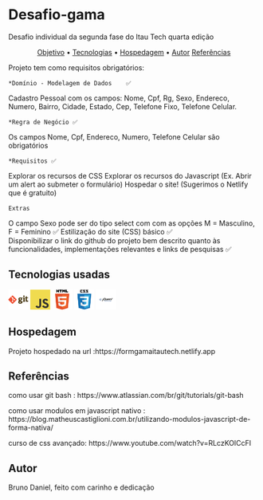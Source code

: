 # Desafio-gama
Desafio individual da segunda fase do Itau Tech quarta edição

<p align="center">
 <a href="#objetivo">Objetivo</a> •
 <a href="#tecnologias">Tecnologias</a> • 
 <a href="#hospedagem">Hospedagem</a> • 
 <a href="#autor">Autor</a>
 <a href="#referencia">Referências</a>
</p>

Projeto tem como requisitos obrigatórios: 

    *Domínio - Modelagem de Dados    ✅
Cadastro Pessoal com os campos: Nome,
Cpf, Rg, Sexo, Endereco, Numero, Bairro,
 Cidade, Estado, Cep, Telefone Fixo, Telefone Celular.    

    *Regra de Negócio ✅
Os campos Nome, Cpf, Endereco, Numero, Telefone Celular são obrigatórios 

    *Requisitos ✅
Explorar os recursos de CSS
Explorar os recursos do Javascript (Ex. Abrir um alert ao submeter o formulário)
Hospedar o site! (Sugerimos o Netlify que é gratuito) 

    Extras
O campo Sexo pode ser do tipo select com com as opções M = Masculino, F = Feminino ✅
Estilização do site (CSS) básico  ✅  
Disponibilizar o link do github do projeto bem descrito quanto às funcionalidades, implementações relevantes e links de pesquisas ✅

 <h2 id="#tecnologias">Tecnologias usadas</h2>

 <code><img height="40" src="https://raw.githubusercontent.com/github/explore/80688e429a7d4ef2fca1e82350fe8e3517d3494d/topics/git/git.png"></code>
 <code><img height="40" src="https://raw.githubusercontent.com/github/explore/80688e429a7d4ef2fca1e82350fe8e3517d3494d/topics/javascript/javascript.png"></code>
 <code><img height="40" src="https://raw.githubusercontent.com/github/explore/80688e429a7d4ef2fca1e82350fe8e3517d3494d/topics/html/html.png"></code>
 <code><img height="40" src="https://raw.githubusercontent.com/github/explore/80688e429a7d4ef2fca1e82350fe8e3517d3494d/topics/css/css.png"></code>
 <code><img height="40" src="https://raw.githubusercontent.com/github/explore/80688e429a7d4ef2fca1e82350fe8e3517d3494d/topics/jquery/jquery.png"></code>

 <h2>Hospedagem</h2>
 <p id="#hospedagem">Projeto hospedado na url :<a src="https://formgamaitautech.netlify.app">https://formgamaitautech.netlify.app</a></p>

 <h2 id="#referencia">Referências</h2>

 <p>como usar git bash : https://www.atlassian.com/br/git/tutorials/git-bash</p>

 <p>como usar modulos em javascript nativo : https://blog.matheuscastiglioni.com.br/utilizando-modulos-javascript-de-forma-nativa/</p>
 <p>curso de css avançado: https://www.youtube.com/watch?v=RLczKOlCcFI</p>

  <h2>Autor</h2>
 <p id="#autor">Bruno Daniel, feito com carinho e dedicação</p>